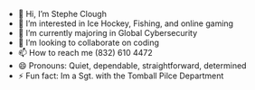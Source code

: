 - 👋 Hi, I’m Stephe Clough
- 👀 I’m interested in Ice Hockey, Fishing, and online gaming
- 🌱 I’m currently majoring in Global Cybersecurity
- 💞️ I’m looking to collaborate on coding
- 📫 How to reach me (832) 610 4472
- 😄 Pronouns: Quiet, dependable, straightforward, determined
- ⚡ Fun fact: Im a Sgt. with the Tomball Pilce Department

<!---
Sclough87/Sclough87 is a ✨ special ✨ repository because its `README.md` (this file) appears on your GitHub profile.
You can click the Preview link to take a look at your changes.
--->
